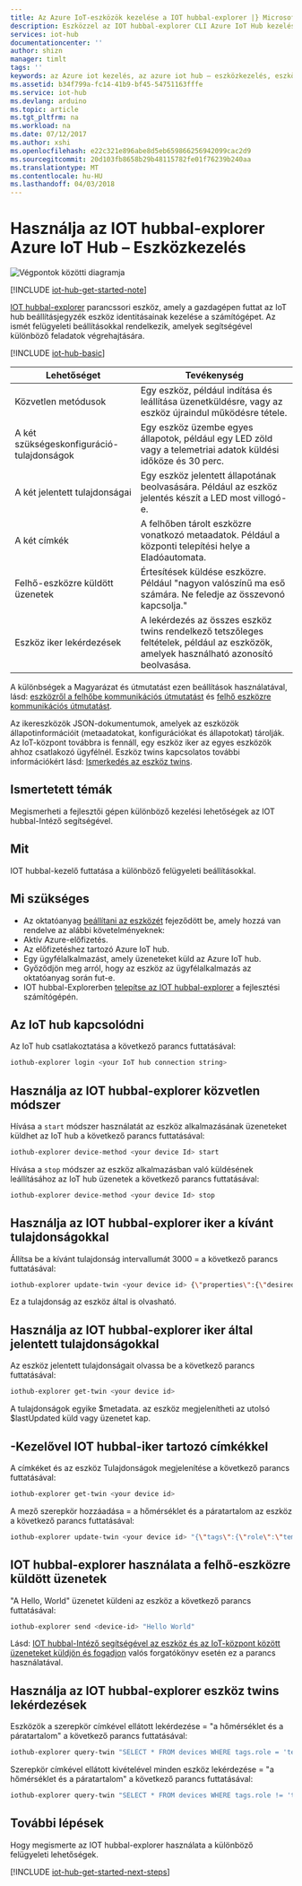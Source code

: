 ```yaml
---
title: Az Azure IoT-eszközök kezelése a IOT hubbal-explorer |} Microsoft Docs
description: Eszközzel az IOT hubbal-explorer CLI Azure IoT Hub kezeléséhez, ha kiemeli a közvetlen módszerek és a kettős kívánt tulajdonságok felügyeleti lehetőségeket.
services: iot-hub
documentationcenter: ''
author: shizn
manager: timlt
tags: ''
keywords: az Azure iot kezelés, az azure iot hub – eszközkezelés, eszköz felügyeleti iot, iot hub – Eszközkezelés
ms.assetid: b34f799a-fc14-41b9-bf45-54751163fffe
ms.service: iot-hub
ms.devlang: arduino
ms.topic: article
ms.tgt_pltfrm: na
ms.workload: na
ms.date: 07/12/2017
ms.author: xshi
ms.openlocfilehash: e22c321e896abe8d5eb659866256942099cac2d9
ms.sourcegitcommit: 20d103fb8658b29b48115782fe01f76239b240aa
ms.translationtype: MT
ms.contentlocale: hu-HU
ms.lasthandoff: 04/03/2018
---
```

# <a name="use-iothub-explorer-for-azure-iot-hub-device-management"></a>Használja az IOT hubbal-explorer Azure IoT Hub – Eszközkezelés

![Végpontok közötti diagramja](media/iot-hub-get-started-e2e-diagram/2.png)

[!INCLUDE [iot-hub-get-started-note](../../includes/iot-hub-get-started-note.md)]

[IOT hubbal-explorer](https://github.com/azure/iothub-explorer) parancssori eszköz, amely a gazdagépen futtat az IoT hub beállításjegyzék eszköz identitásainak kezelése a számítógépet. Az ismét felügyeleti beállításokkal rendelkezik, amelyek segítségével különböző feladatok végrehajtására.

[!INCLUDE [iot-hub-basic](../../includes/iot-hub-basic-whole.md)]

| Lehetőséget          | Tevékenység                                                                                                                            |
|----------------------------|------------------------------------------------------------------------------------------------------------------------------|
| Közvetlen metódusok             | Egy eszköz, például indítása és leállítása üzenetküldésre, vagy az eszköz újraindul működésre tétele.                                        |
| A két szükségeskonfiguráció-tulajdonságok    | Egy eszköz üzembe egyes állapotok, például egy LED zöld vagy a telemetriai adatok küldési időköze és 30 perc.         |
| A két jelentett tulajdonságai   | Egy eszköz jelentett állapotának beolvasására. Például az eszköz jelentés készít a LED most villogó-e.                                    |
| A két címkék                  | A felhőben tárolt eszközre vonatkozó metaadatok. Például a központi telepítési helye a Eladóautomata.                         |
| Felhő-eszközre küldött üzenetek   | Értesítések küldése eszközre. Például "nagyon valószínű ma eső számára. Ne feledje az összevonó kapcsolja."              |
| Eszköz iker lekérdezések        | A lekérdezés az összes eszköz twins rendelkező tetszőleges feltételek, például az eszközök, amelyek használható azonosító beolvasása. |

A különbségek a Magyarázat és útmutatást ezen beállítások használatával, lásd: [eszközről a felhőbe kommunikációs útmutatást](iot-hub-devguide-d2c-guidance.md) és [felhő eszközre kommunikációs útmutatást](iot-hub-devguide-c2d-guidance.md).

Az ikereszközök JSON-dokumentumok, amelyek az eszközök állapotinformációit (metaadatokat, konfigurációkat és állapotokat) tárolják. Az IoT-központ továbbra is fennáll, egy eszköz iker az egyes eszközök ahhoz csatlakozó ügyfélnél. Eszköz twins kapcsolatos további információkért lásd: [Ismerkedés az eszköz twins](iot-hub-node-node-twin-getstarted.md).

## <a name="what-you-learn"></a>Ismertetett témák

Megismerheti a fejlesztői gépen különböző kezelési lehetőségek az IOT hubbal-Intéző segítségével.

## <a name="what-you-do"></a>Mit

IOT hubbal-kezelő futtatása a különböző felügyeleti beállításokkal.

## <a name="what-you-need"></a>Mi szükséges

- Az oktatóanyag [beállítani az eszközét](iot-hub-raspberry-pi-kit-node-get-started.md) fejeződött be, amely hozzá van rendelve az alábbi követelményeknek:
- Aktív Azure-előfizetés.
- Az előfizetéshez tartozó Azure IoT hub.
- Egy ügyfélalkalmazást, amely üzeneteket küld az Azure IoT hub.
- Győződjön meg arról, hogy az eszköz az ügyfélalkalmazás az oktatóanyag során fut-e.
- IOT hubbal-Explorerben [telepítse az IOT hubbal-explorer](https://github.com/azure/iothub-explorer) a fejlesztési számítógépén.

## <a name="connect-to-your-iot-hub"></a>Az IoT hub kapcsolódni

Az IoT hub csatlakoztatása a következő parancs futtatásával:

```bash
iothub-explorer login <your IoT hub connection string>
```

## <a name="use-iothub-explorer-with-direct-methods"></a>Használja az IOT hubbal-explorer közvetlen módszer

Hívása a `start` módszer használatát az eszköz alkalmazásának üzeneteket küldhet az IoT hub a következő parancs futtatásával:

```bash
iothub-explorer device-method <your device Id> start
```

Hívása a `stop` módszer az eszköz alkalmazásban való küldésének leállításához az IoT hub üzenetek a következő parancs futtatásával:

```bash
iothub-explorer device-method <your device Id> stop
```

## <a name="use-iothub-explorer-with-twins-desired-properties"></a>Használja az IOT hubbal-explorer iker a kívánt tulajdonságokkal

Állítsa be a kívánt tulajdonság intervallumát 3000 = a következő parancs futtatásával:

```bash
iothub-explorer update-twin <your device id> {\"properties\":{\"desired\":{\"interval\":3000}}}
```

Ez a tulajdonság az eszköz által is olvasható.

## <a name="use-iothub-explorer-with-twins-reported-properties"></a>Használja az IOT hubbal-explorer iker által jelentett tulajdonságokkal

Az eszköz jelentett tulajdonságait olvassa be a következő parancs futtatásával:

```bash
iothub-explorer get-twin <your device id>
```

A tulajdonságok egyike $metadata. az eszköz megjelenítheti az utolsó $lastUpdated küld vagy üzenetet kap.

## <a name="use-iothub-explorer-with-twins-tags"></a>-Kezelővel IOT hubbal-iker tartozó címkékkel

A címkéket és az eszköz Tulajdonságok megjelenítése a következő parancs futtatásával:

```bash
iothub-explorer get-twin <your device id>
```

A mező szerepkör hozzáadása = a hőmérséklet és a páratartalom az eszköz a következő parancs futtatásával:

```bash
iothub-explorer update-twin <your device id> "{\"tags\":{\"role\":\"temperature&humidity\"}}"
```

## <a name="use-iothub-explorer-with-cloud-to-device-messages"></a>IOT hubbal-explorer használata a felhő-eszközre küldött üzenetek

"A Hello, World" üzenetet küldeni az eszköz a következő parancs futtatásával:

```bash
iothub-explorer send <device-id> "Hello World"
```

Lásd: [IOT hubbal-Intéző segítségével az eszköz és az IoT-központ között üzeneteket küldjön és fogadjon](iot-hub-explorer-cloud-device-messaging.md) valós forgatókönyv esetén ez a parancs használatával.

## <a name="use-iothub-explorer-with-device-twins-queries"></a>Használja az IOT hubbal-explorer eszköz twins lekérdezések

Eszközök a szerepkör címkével ellátott lekérdezése = "a hőmérséklet és a páratartalom" a következő parancs futtatásával:

```bash
iothub-explorer query-twin "SELECT * FROM devices WHERE tags.role = 'temperature&humidity'"
```

Szerepkör címkével ellátott kivételével minden eszköz lekérdezése = "a hőmérséklet és a páratartalom" a következő parancs futtatásával:

```bash
iothub-explorer query-twin "SELECT * FROM devices WHERE tags.role != 'temperature&humidity'"
```

## <a name="next-steps"></a>További lépések

Hogy megismerte az IOT hubbal-explorer használata a különböző felügyeleti lehetőségek.

[!INCLUDE [iot-hub-get-started-next-steps](../../includes/iot-hub-get-started-next-steps.md)]
